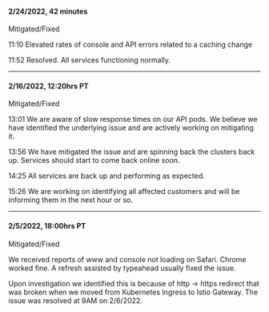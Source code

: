 #### 2/24/2022, 42 minutes

Mitigated/Fixed

11:10 Elevated rates of console and API errors related to a caching change

11:52 Resolved.  All services functioning normally.

---

#### 2/16/2022, 12:20hrs PT

Mitigated/Fixed

13:01
We are aware of slow response times on our API pods.  We believe we have identified the underlying issue and are actively working on mitigating it.

13:56
We have mitigated the issue and are spinning back the clusters back up.  Services should start to come back online soon.

14:25
All services are back up and performing as expected.  

15:26
We are working on identifying all affected customers and will be informing them in the next hour or so.

---

#### 2/5/2022, 18:00hrs PT

Mitigated/Fixed

We received reports of www and console not loading on Safari. Chrome worked fine. A refresh assisted by typeahead usually fixed the issue.

Upon investigation we identified this is because of http -> https redirect that was broken when we moved from Kubernetes Ingress to Istio Gateway. The issue was resolved at 9AM on 2/6/2022.
